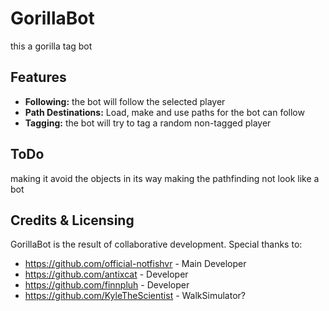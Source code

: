 # GorillaBot
this a gorilla tag bot

## Features

- **Following:** the bot will follow the selected player
- **Path Destinations:** Load, make and use paths for the bot can follow
- **Tagging:** the bot will try to tag a random non-tagged player

## ToDo

making it avoid the objects in its way
making the pathfinding not look like a bot

## Credits & Licensing

GorillaBot is the result of collaborative development. Special thanks to:
- https://github.com/official-notfishvr - Main Developer
- https://github.com/antixcat           - Developer
- https://github.com/finnpluh           - Developer
- https://github.com/KyleTheScientist   - WalkSimulator?
